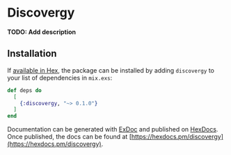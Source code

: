 # Discovergy

**TODO: Add description**

## Installation

If [available in Hex](https://hex.pm/docs/publish), the package can be installed
by adding `discovergy` to your list of dependencies in `mix.exs`:

```elixir
def deps do
  [
    {:discovergy, "~> 0.1.0"}
  ]
end
```

Documentation can be generated with [ExDoc](https://github.com/elixir-lang/ex_doc)
and published on [HexDocs](https://hexdocs.pm). Once published, the docs can
be found at [https://hexdocs.pm/discovergy](https://hexdocs.pm/discovergy).

